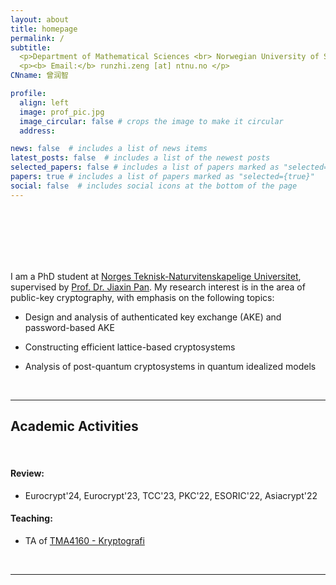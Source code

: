 ```yaml
---
layout: about
title: homepage
permalink: /
subtitle: 
  <p>Department of Mathematical Sciences <br> Norwegian University of Science and Technology </p>
  <p><b> Email:</b> runzhi.zeng [at] ntnu.no </p>
CNname: 曾润智

profile:
  align: left
  image: prof_pic.jpg
  image_circular: false # crops the image to make it circular
  address: 

news: false  # includes a list of news items
latest_posts: false  # includes a list of the newest posts
selected_papers: false # includes a list of papers marked as "selected={true}"
papers: true # includes a list of papers marked as "selected={true}"
social: false  # includes social icons at the bottom of the page
---
```


<br>
<br>
<br>
<br>
<br>

I am a PhD student at [Norges Teknisk-Naturvitenskapelige Universitet](https://www.ntnu.no/), supervised by [Prof. Dr. Jiaxin Pan](https://sites.google.com/view/jiaxinpan). My research interest is in the area of public-key cryptography, with emphasis on the following topics:

* Design and analysis of authenticated key exchange (AKE) and password-based AKE

* Constructing efficient lattice-based cryptosystems

* Analysis of post-quantum cryptosystems in quantum idealized models

<br>

---

## <b> Academic Activities </b>

<br>

#### Review:

* Eurocrypt'24, Eurocrypt'23, TCC'23, PKC'22, ESORIC'22, Asiacrypt'22

#### Teaching: 

* TA of [TMA4160 - Kryptografi](https://wiki.math.ntnu.no/tma4160)

<br>

---

<!-- Write your biography here. Tell the world about yourself. Link to your favorite [subreddit](http://reddit.com). You can put a picture in, too. The code is already in, just name your picture `prof_pic.jpg` and put it in the `img/` folder.

# Put your address / P.O. box / other info right below your picture. You can also disable any of these elements by editing `profile` property of the YAML header of your `_pages/about.md`. Edit `_bibliography/papers.bib` and Jekyll will render your [publications page](/al-folio/publications/) automatically.

# Link to your social media connections, too. This theme is set up to use [Font Awesome icons](http://fortawesome.github.io/Font-Awesome/) and [Academicons](https://jpswalsh.github.io/academicons/), like the ones below. Add your Facebook, Twitter, LinkedIn, Google Scholar, or just disable all of them.  -->
